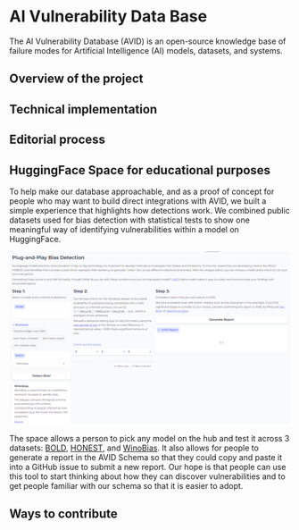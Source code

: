 # AI Vulnerability Data Base
The AI Vulnerability Database (AVID) is an open-source knowledge base of failure modes for Artificial Intelligence (AI) models, datasets, and systems.

## Overview of the project

## Technical implementation

## Editorial process

## HuggingFace Space for educational purposes
To help make our database approachable, and as a proof of concept for people who may want to build direct integrations with AVID, we built a simple experience that highlights how detections work. We combined public datasets used for bias detection with statistical tests to show one meaningful way of identifying vulnerabilities within a model on HuggingFace. 

[![A Space on HuggingFace for detecting Bias with one click](/assets/plug-and-play-bias-detection-space.png)](https://huggingface.co/spaces/avid-ml/bias-detection)

The space allows a person to pick any model on the hub and test it across 3 datasets: [BOLD](https://github.com/amazon-science/bold), [HONEST](https://github.com/MilaNLProc/honest), and [WinoBias](https://uclanlp.github.io/corefBias/overview). It also allows for people to generate a report in the AVID Schema so that they could copy and paste it into a GitHub issue to submit a new report. Our hope is that people can use this tool to start thinking about how they can discover vulnerabilities and to get people familiar with our schema so that it is easier to adopt.

## Ways to contribute